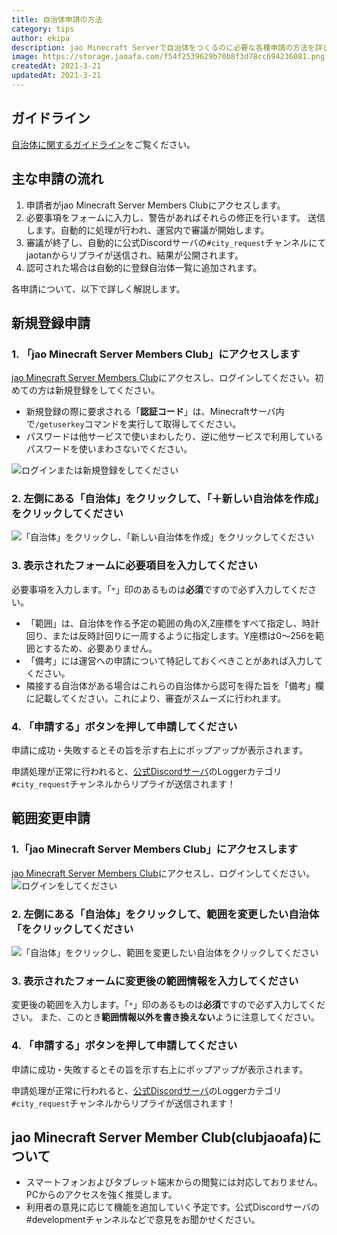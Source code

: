 ```yaml
---
title: 自治体申請の方法
category: tips
author: ekipa
description: jao Minecraft Serverで自治体をつくるのに必要な各種申請の方法を詳しく解説します。
image: https://storage.jaoafa.com/f54f2539629b70b8f3d78cc694236081.png
createdAt: 2021-3-21
updatedAt: 2021-3-21
---
```


## ガイドライン

[自治体に関するガイドライン](/server/guidelines/cities)をご覧ください。

## 主な申請の流れ

1. 申請者がjao Minecraft Server Members Clubにアクセスします。
2. 必要事項をフォームに入力し、警告があればそれらの修正を行います。
送信します。自動的に処理が行われ、運営内で審議が開始します。
3. 審議が終了し、自動的に公式Discordサーバの`#city_request`チャンネルにてjaotanからリプライが送信され、結果が公開されます。
4. 認可された場合は自動的に登録自治体一覧に追加されます。

各申請について、以下で詳しく解説します。

## 新規登録申請

### 1. 「jao Minecraft Server Members Club」にアクセスします

[jao Minecraft Server Members Club](https://club.jaoafa.com/)にアクセスし、ログインしてください。初めての方は新規登録をしてください。

- 新規登録の際に要求される「**認証コード**」は、Minecraftサーバ内で`/getuserkey`コマンドを実行して取得してください。
- パスワードは他サービスで使いまわしたり、逆に他サービスで利用しているパスワードを使いまわさないでください。

![ログインまたは新規登録をしてください](https://storage.jaoafa.com/9e47a8f93863ac50d58aec6c380c7e14.png)

### 2. 左側にある「**自治体**」をクリックして、「＋**新しい自治体を作成**」をクリックしてください

![「自治体」をクリックし、「新しい自治体を作成」をクリックしてください](https://storage.jaoafa.com/cf78be7f4a04d22804de65c7ff604e4b.png)

### 3. 表示されたフォームに必要項目を入力してください

必要事項を入力します。「`*`」印のあるものは**必須**ですので必ず入力してください。

- 「範囲」は、自治体を作る予定の範囲の角のX,Z座標をすべて指定し、時計回り、または反時計回りに一周するように指定します。Y座標は0～256を範囲とするため、必要ありません。
- 「備考」には運営への申請について特記しておくべきことがあれば入力してください。
- 隣接する自治体がある場合はこれらの自治体から認可を得た旨を「備考」欄に記載してください。これにより、審査がスムーズに行われます。

### 4. 「申請する」ボタンを押して申請してください

申請に成功・失敗するとその旨を示す右上にポップアップが表示されます。

申請処理が正常に行われると、[公式Discordサーバ](/blog/join-discord)のLoggerカテゴリ`#city_request`チャンネルからリプライが送信されます！

## 範囲変更申請

### 1.「jao Minecraft Server Members Club」にアクセスします

[jao Minecraft Server Members Club](https://club.jaoafa.com/)にアクセスし、ログインしてください。
![ログインをしてください](https://storage.jaoafa.com/49fbbd86ac3c1ff9d97ac16df06765cc.png)

### 2. 左側にある「**自治体**」をクリックして、範囲を変更したい自治体「をクリックしてください

![「自治体」をクリックし、範囲を変更したい自治体をクリックしてください](https://storage.jaoafa.com/cf78be7f4a04d22804de65c7ff604e4b.png)

### 3. 表示されたフォームに変更後の範囲情報を入力してください

変更後の範囲を入力します。「`*`」印のあるものは**必須**ですので必ず入力してください。
また、このとき**範囲情報以外を書き換えない**ように注意してください。

### 4. 「申請する」ボタンを押して申請してください

申請に成功・失敗するとその旨を示す右上にポップアップが表示されます。

申請処理が正常に行われると、[公式Discordサーバ](/blog/join-discord)のLoggerカテゴリ`#city_request`チャンネルからリプライが送信されます！

## jao Minecraft Server Member Club(clubjaoafa)について

- スマートフォンおよびタブレット端末からの閲覧には対応しておりません。PCからのアクセスを強く推奨します。
- 利用者の意見に応じて機能を追加していく予定です。公式Discordサーバの#developmentチャンネルなどで意見をお聞かせください。
